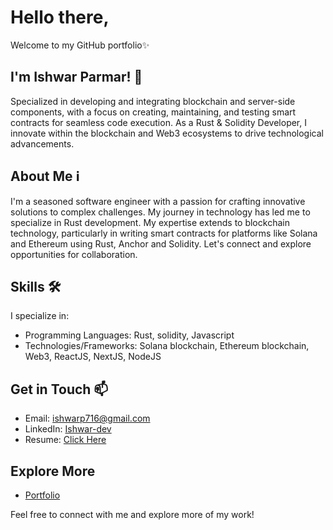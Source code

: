 # Hello there, 
Welcome to my GitHub portfolio✨
## I'm Ishwar Parmar! 👋
 Specialized in developing and integrating blockchain and server-side components, with a focus on creating, maintaining, and testing smart contracts for seamless code execution. As a Rust & Solidity Developer, I innovate within the blockchain and Web3 ecosystems to drive technological advancements.

## About Me ℹ️

I'm a seasoned software engineer with a passion for crafting innovative solutions to complex challenges. My journey in technology has led me to specialize in Rust development. My expertise extends to blockchain technology, particularly in writing smart contracts for platforms like Solana and Ethereum using Rust, Anchor and Solidity. Let's connect and explore opportunities for collaboration.

## Skills 🛠️

I specialize in:

- Programming Languages: Rust, solidity, Javascript
- Technologies/Frameworks: Solana blockchain, Ethereum blockchain, Web3, ReactJS, NextJS, NodeJS

## Get in Touch 📫

- Email: ishwarp716@gmail.com
- LinkedIn: [Ishwar-dev](https://www.linkedin.com/in/ishwar-dev/)
- Resume: [Click Here](https://ishwar-parmar-portfolio.netlify.app/assets/ishwar-blockchain-developer.pdf)

## Explore More

- [Portfolio](https://ishwar-parmar-portfolio.netlify.app/)

Feel free to connect with me and explore more of my work!

